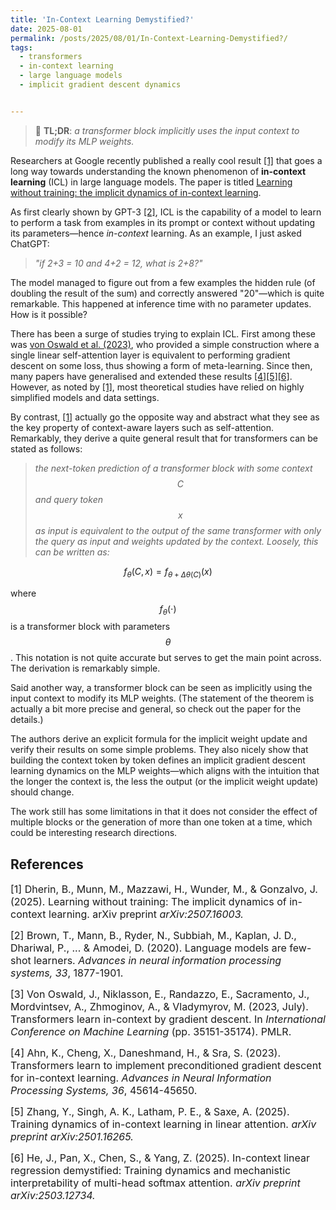 ```yaml
---
title: 'In-Context Learning Demystified?'
date: 2025-08-01
permalink: /posts/2025/08/01/In-Context-Learning-Demystified?/
tags:
  - transformers
  - in-context learning
  - large language models
  - implicit gradient descent dynamics


---
```


>  📖 **TL;DR**: *a transformer block implicitly uses the input context to 
modify its MLP weights.*

Researchers at Google recently published a really cool result [[1]](#1) 
that goes a long way towards understanding the known phenomenon of **in-context 
learning** (ICL) in large language models. The paper is titled [Learning without 
training: the implicit dynamics of in-context learning](https://arxiv.org/abs/2507.16003). 

As first clearly shown by GPT-3 [[2]](#2), ICL is the capability of a model to 
learn to perform a task from examples in its prompt or context without updating 
its parameters—hence *in-context* learning. As an example, I just asked ChatGPT:

> *"if 2+3 = 10 and 4+2 = 12, what is 2+8?"*

The model managed to figure out from a few examples the hidden rule (of doubling 
the result of the sum) and correctly answered "20"—which is quite remarkable. 
This happened at inference time with no parameter updates. How is it possible?

There has been a surge of studies trying to explain ICL. First among these was 
[von Oswald et al. (2023)](https://proceedings.mlr.press/v202/von-oswald23a.html), 
who provided a simple construction where a single linear self-attention layer is 
equivalent to performing gradient descent on some loss, thus showing a form of 
meta-learning. Since then, many papers have generalised and extended these 
results [[4]](#4)[[5]](#5)[[6]](#6). However, as noted by [[1]](#1), most 
theoretical studies have relied on highly simplified models and data settings.

By contrast, [[1]](#1) actually go the opposite way and abstract what they 
see as the key property of context-aware layers such as self-attention. 
Remarkably, they derive a quite general result that for transformers can be 
stated as follows:

> *the next-token prediction of a transformer block with some context $$C$$ and 
query token $$x$$ as input is equivalent to the output of the same transformer 
with only the query as input and weights updated by the context. 
Loosely, this can be written as:*

$$
f_\theta(C, x) = f_{\theta + \Delta \theta(C)}(x)
$$

where $$f_\theta(\cdot)$$ is a transformer block with parameters $$\theta$$. 
This notation is not quite accurate but serves to get the main point across. 
The derivation is remarkably simple.

Said another way, a transformer block can be seen as implicitly using the input 
context to modify its MLP weights. (The statement of the theorem is actually a 
bit more precise and general, so check out the paper for the details.)

The authors derive an explicit formula for the implicit weight update and verify 
their results on some simple problems. They also nicely show that 
building the context token by token defines an implicit gradient descent 
learning dynamics on the MLP weights—which aligns with the intuition that the 
longer the context is, the less the output (or the implicit weight update) 
should change.

The work still has some limitations in that it does not consider the effect of 
multiple blocks or the generation of more than one token at a time, which could 
be interesting research directions.


## References

<p> <font size="3"> <a id="1">[1]</a> 
Dherin, B., Munn, M., Mazzawi, H., Wunder, M., & Gonzalvo, J. (2025). Learning without training: The implicit dynamics of in-context learning. arXiv preprint <i>arXiv:2507.16003.</i> </font> </p>

<p> <font size="3"> <a id="2">[2]</a> 
Brown, T., Mann, B., Ryder, N., Subbiah, M., Kaplan, J. D., Dhariwal, P., ... & Amodei, D. (2020). Language models are few-shot learners. <i>Advances in neural information processing systems, 33</i>, 1877-1901.</font> </p>

<p> <font size="3"> <a id="3">[3]</a> 
Von Oswald, J., Niklasson, E., Randazzo, E., Sacramento, J., Mordvintsev, A., Zhmoginov, A., & Vladymyrov, M. (2023, July). Transformers learn in-context by gradient descent. In <i>International Conference on Machine Learning</i> (pp. 35151-35174). PMLR.</font> </p>

<p> <font size="3"> <a id="4">[4]</a> 
Ahn, K., Cheng, X., Daneshmand, H., & Sra, S. (2023). Transformers learn to implement preconditioned gradient descent for in-context learning. <i>Advances in Neural Information Processing Systems, 36</i>, 45614-45650.</font> </p>

<p> <font size="3"> <a id="5">[5]</a> 
Zhang, Y., Singh, A. K., Latham, P. E., & Saxe, A. (2025). Training dynamics of in-context learning in linear attention. <i>arXiv preprint arXiv:2501.16265.</i> </font> </p>

<p> <font size="3"> <a id="6">[6]</a> 
He, J., Pan, X., Chen, S., & Yang, Z. (2025). In-context linear regression demystified: Training dynamics and mechanistic interpretability of multi-head softmax attention. <i>arXiv preprint arXiv:2503.12734.</i> </font> </p>
